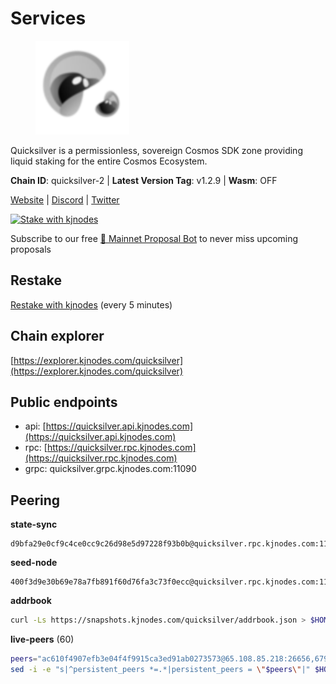 # Services

<figure><img src="https://raw.githubusercontent.com/kj89/cosmos-images/main/logos/quicksilver.png" width="150" alt=""><figcaption></figcaption></figure>

Quicksilver is a permissionless, sovereign Cosmos SDK zone providing liquid staking for the entire Cosmos Ecosystem.

**Chain ID**: quicksilver-2 | **Latest Version Tag**: v1.2.9 | **Wasm**: OFF

[Website](https://quicksilver.zone) | [Discord](https://discord.gg/quicksilverprotocol) | [Twitter](https://twitter.com/quicksilverzone)

[![Stake with kjnodes](https://i.ibb.co/cr44Q8j/button-stake-with-kjnodes.png)](https://restake.app/quicksilver/quickvaloper1fqfgpwdngmmay6ah7mg9y4k7ayykpzu6l3ht2m)

Subscribe to our free [🤖 Mainnet Proposal Bot](https://t.me/kjnodes_proposal_bot) to never miss upcoming proposals

## Restake

[Restake with kjnodes](https://restake.app/quicksilver/quickvaloper1fqfgpwdngmmay6ah7mg9y4k7ayykpzu6l3ht2m) (every 5 minutes)
## Chain explorer
[https://explorer.kjnodes.com/quicksilver](https://explorer.kjnodes.com/quicksilver)

## Public endpoints

* api: [https://quicksilver.api.kjnodes.com](https://quicksilver.api.kjnodes.com)
* rpc: [https://quicksilver.rpc.kjnodes.com](https://quicksilver.rpc.kjnodes.com)
* grpc: quicksilver.grpc.kjnodes.com:11090

## Peering

**state-sync**

```text
d9bfa29e0cf9c4ce0cc9c26d98e5d97228f93b0b@quicksilver.rpc.kjnodes.com:11656
```

**seed-node**

```text
400f3d9e30b69e78a7fb891f60d76fa3c73f0ecc@quicksilver.rpc.kjnodes.com:11659
```

**addrbook**
```bash
curl -Ls https://snapshots.kjnodes.com/quicksilver/addrbook.json > $HOME/.quicksilverd/config/addrbook.json
```

**live-peers** (60)
```bash
peers="ac610f4907efb3e04f4f9915ca3ed91ab0273573@65.108.85.218:26656,679f56feb7f4f91d46a92d0eb474d1dc43466d18@213.239.215.59:29986,43b97f492bf47b455b7b275c396b1840f4eb336d@142.132.139.101:26656,79b214369c8f52c2d33cf79fc1897677b24cf8cb@94.130.240.229:2000,d6246909abf0c5e82f48ce6f623cba587b899e15@217.160.246.138:26656,ae353518e6009eb48d80ccf6a006a9644e9dd309@146.19.24.101:26656,6f80fa3110d45fa7cf08fe7df94cf9f60da8ad4a@178.63.67.112:26656,f73ee3d2450f41bcf1b2975552cdf60a118a64c9@46.4.50.247:11656,833a368b9e639d50dcbeaa2e8347306979d55e50@199.217.117.78:11156,d9bfa29e0cf9c4ce0cc9c26d98e5d97228f93b0b@65.109.88.38:11656,ec076ff33f2986d064b78602e2ccd2c925bf761e@161.97.82.203:26256,9bed2c944243fd3ee35a6e4e8da0956f61518603@65.109.21.75:26656,41caa4106f68977e3a5123e56f57934a2d34a1c1@195.3.221.10:27026,ebafaa0d0087ecfc785b095d6a91a67a12eecd80@5.9.100.25:26656,83435bc3cbb0204188c666259ccebcd73ac33ec8@65.109.139.182:11656,e1b058e5cfa2b836ddaa496b10911da62dcf182e@138.201.8.248:26656,0a3860f9d3c27b34910fe8660240ae55699b55c2@84.244.95.245:26656,a9e0f3c8e84c575492a2ff454abdad3b4762e712@193.34.212.166:25656,b4bcce87121963e1e97619dc135f2eb1a9fd5dfc@88.198.32.17:36656,ff2055b198685f619897058a26776b9d1b73dc3c@178.63.184.129:26656,5e2b0913543b7e1e070e32326d5d901b456b2190@146.19.24.133:26656,26d23125db7493486dc9931b4181425d725e4ac6@65.109.55.186:20656,6785dbb8a0138600e0e0faaa77baa375451b38bb@162.55.132.48:15620,5f0c0411e34e1c7d0b9c53749d90a923b5e8c625@65.21.133.125:35656,96bd0e87a5e5b88e8ce637aa3c7aa4f4803b1d03@51.195.234.240:26656,f73b2b887e7d1c01a3d753db359a0058e634e767@65.108.201.154:2090,cbc2c7a7cd39750abee0dcd5dd2832feddbde20e@50.21.173.76:26656,88fc9c304ecdb65b90339fc6dc644140a92746ed@88.198.49.30:26656,b00a1e8869d0a8327f12f12d6b63bacf15527525@213.239.207.175:32656,c3ec2daba16e457ca5117079f34ff49e99e7572d@65.109.94.221:35656,d057145a457f3e3565926d3b385acd366f117d18@65.109.52.178:26656,b2de28758ab185f46f3701654fcb31d102c28ac3@65.108.65.36:26656,bf5d518265b2d5e670cee6f4dc08b95da4fe8baf@107.155.109.202:26656,271419d3eb3878c902ebb0064490ad702d9d067f@144.76.145.150:26656,bdbb005129890e3b656841415b3b728d1e4529e6@176.9.155.98:26656,05241d21ff9e7c699bbdb4faa73da1860b6d8cd7@128.199.85.168:26656,ee14b4bbeb436056952c8e4e7c84826dfb92143b@65.109.105.17:26656,602700ce2ed57b2176514ec2ecbda079caa7a536@178.170.40.28:15620,e4dbb1c6075822390aa23885750b306e1a54f9b0@5.161.101.185:26656,625eeb91fcc6242798f53426540825e5b37c7670@185.144.99.16:36656,c05c72b90e5a3d80f67e9da884a3f97b884d8ac2@65.109.112.29:26656,33720513faaa039977481782e33ffcb8ef67c4b7@95.217.114.220:11656,e0604aa63b2b483bdb7f3ffba80a91803080bff8@62.171.183.214:26656,46a0c8717148c4a4aa86eaaa9727e7bc6bb8e70c@49.12.7.7:26656,a7d96dc929824613315dcc1c90fee119f28cc51f@169.155.168.83:26656,9bd2b7e39fb0d823402f22c90e3000fdf3cd05bf@88.99.104.180:26656,443ad7c991b2915b620673b10206c92e2b4040e0@173.67.177.120:26656,8ebd6e7c74a9c36a175f9a86148354b378a4f387@185.248.24.16:26656,5fe7dc208641e3e730867c49b396cc7e248969fc@88.208.34.134:26656,e3dd956ac4081ba42ae3d038edd6d80ddf092751@198.199.90.99:26656,ba52d6744d89cf66cf29d7663a21e1299d0f6744@74.80.183.130:26654,a1f5e0b68f36091d5fc8f30aba914b6c191f21fa@65.108.128.201:11156,06230bbaabb6c9c6223275b57d8e10fc609ae7ba@51.89.7.184:26633,71b753819eb653e99e6a825b80af20ca9bccb087@135.125.163.63:24666,58fcbfdb3568a7059d9b46eb98ee9c1e4768c049@217.160.148.161:26656,4a73a81a94c9cd7147a84c35c7ab7abec94093bd@204.93.241.110:27651,618e09601dd5abb2bd02de957982742e4c1975ab@195.14.6.2:26656,3bd708547317e9efd8d63d8a51c5bc32d11f4840@138.201.32.103:26056,4aa307d4ce413837a3da019e966d8115fb4c1467@198.244.229.218:26656,ae44851a5d63d70382c1621bc7727db2a40d10d0@88.99.164.158:21026"
sed -i -e "s|^persistent_peers *=.*|persistent_peers = \"$peers\"|" $HOME/.quicksilverd/config/config.toml
```

